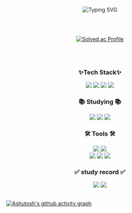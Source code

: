 <br>

<div align="center">
  <img src="https://readme-typing-svg.demolab.com?font=Fira+Code&weight=500&pause=1000&color=70A5FB&center=true&vCenter=true&random=false&width=1000&lines=Hi%2C+I'm+Yuna+Jeong.;I%E2%80%99m+a+student+front-end+developer.;I'm+still+studying+hard+for+growth+today.;Do+you+want+to+know+about+me%3F" alt="Typing SVG" />
</div>

<br><br>

<div align="center">
  <a href="https://solved.ac/whitefhrh/">
    <img src="http://mazassumnida.wtf/api/v2/generate_badge?boj=whitefhrh" alt="Solved.ac Profile">
  </a>
</div>

<br><br>

<div align="center">
  <h3>✨Tech Stack✨</h3>
  <img src="https://img.shields.io/badge/html5-E34F26?style=flat-square&logo=html5&logoColor=white">
  <img src="https://img.shields.io/badge/css3-1572B6?style=flat-square&logo=css3&logoColor=white">
  <img src="https://img.shields.io/badge/jQuery-0769AD?style=flat-square&logo=jQuery&logoColor=white"/>
  <img src="https://img.shields.io/badge/javascript-F7DF1E?style=flat-square&logo=javascript&logoColor=white"> 
</div>

<div align="center">
  <h3>📚 Studying 📚</h3>
  <img src="https://img.shields.io/badge/Java-007396?style=flat-square&logo=OpenJDK&logoColor=white"/>
  <img src="https://img.shields.io/badge/React-61DAFB?style=flat-square&logo=React&logoColor=white">
  <img src="https://img.shields.io/badge/Node.js-339933?style=flat-square&logo=Node.js&logoColor=white">
</div>

<div align="center">
  <h3>🛠 Tools 🛠</h3>
  <img src="https://img.shields.io/badge/Visual Studio Code-007ACC?style=flat-square&logo=Visual Studio Code&logoColor=white"/>
  <img src="https://img.shields.io/badge/eclipseide-2C2255?style=flat-square&logo=eclipseide&logoColor=white"/>
  <br>
  <img src="https://img.shields.io/badge/adobephotoshop-31A8FF?style=flat-square&logo=adobephotoshop&logoColor=white"/>
  <img src="https://img.shields.io/badge/figma-F24E1E?style=flat-square&logo=figma&logoColor=white"/>
  <img src="https://img.shields.io/badge/notion-000?style=flat-square&logo=notion&logoColor=white"/>
</div>

<div align="center">
  <h3>✅ study record ✅</h3>
  <img src="https://img.shields.io/badge/tistory-1EBC8F?style=flat-square&logo=tistory&logoColor=white"/>
  <img src="https://img.shields.io/badge/github-181717?style=flat-square&logo=github&logoColor=white"/>
</div>

<br>

[![Ashutosh's github activity graph](https://github-readme-activity-graph.vercel.app/graph?username=youNme213&theme=tokyo-night)](https://github.com/youNme213/github-readme-activity-graph)
